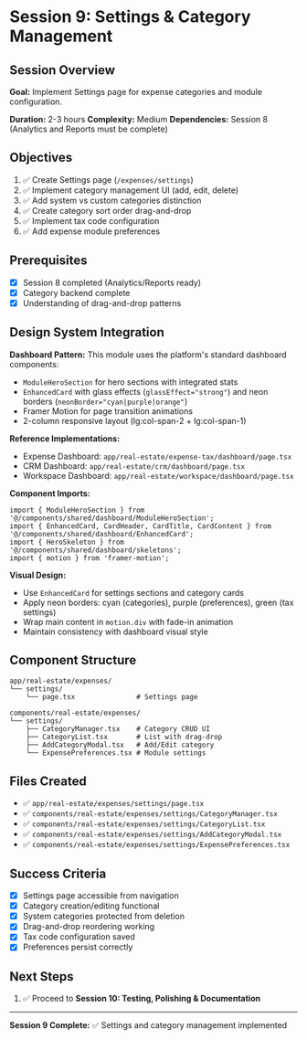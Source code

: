 # Session 9: Settings & Category Management

## Session Overview
**Goal:** Implement Settings page for expense categories and module configuration.

**Duration:** 2-3 hours
**Complexity:** Medium
**Dependencies:** Session 8 (Analytics and Reports must be complete)

## Objectives

1. ✅ Create Settings page (`/expenses/settings`)
2. ✅ Implement category management UI (add, edit, delete)
3. ✅ Add system vs custom categories distinction
4. ✅ Create category sort order drag-and-drop
5. ✅ Implement tax code configuration
6. ✅ Add expense module preferences

## Prerequisites

- [x] Session 8 completed (Analytics/Reports ready)
- [x] Category backend complete
- [x] Understanding of drag-and-drop patterns

## Design System Integration

**Dashboard Pattern:** This module uses the platform's standard dashboard components:
- `ModuleHeroSection` for hero sections with integrated stats
- `EnhancedCard` with glass effects (`glassEffect="strong"`) and neon borders (`neonBorder="cyan|purple|orange"`)
- Framer Motion for page transition animations
- 2-column responsive layout (lg:col-span-2 + lg:col-span-1)

**Reference Implementations:**
- Expense Dashboard: `app/real-estate/expense-tax/dashboard/page.tsx`
- CRM Dashboard: `app/real-estate/crm/dashboard/page.tsx`
- Workspace Dashboard: `app/real-estate/workspace/dashboard/page.tsx`

**Component Imports:**
```tsx
import { ModuleHeroSection } from '@/components/shared/dashboard/ModuleHeroSection';
import { EnhancedCard, CardHeader, CardTitle, CardContent } from '@/components/shared/dashboard/EnhancedCard';
import { HeroSkeleton } from '@/components/shared/dashboard/skeletons';
import { motion } from 'framer-motion';
```

**Visual Design:**
- Use `EnhancedCard` for settings sections and category cards
- Apply neon borders: cyan (categories), purple (preferences), green (tax settings)
- Wrap main content in `motion.div` with fade-in animation
- Maintain consistency with dashboard visual style

## Component Structure

```
app/real-estate/expenses/
└── settings/
    └── page.tsx               # Settings page

components/real-estate/expenses/
└── settings/
    ├── CategoryManager.tsx    # Category CRUD UI
    ├── CategoryList.tsx       # List with drag-drop
    ├── AddCategoryModal.tsx   # Add/Edit category
    └── ExpensePreferences.tsx # Module settings
```

## Files Created

- ✅ `app/real-estate/expenses/settings/page.tsx`
- ✅ `components/real-estate/expenses/settings/CategoryManager.tsx`
- ✅ `components/real-estate/expenses/settings/CategoryList.tsx`
- ✅ `components/real-estate/expenses/settings/AddCategoryModal.tsx`
- ✅ `components/real-estate/expenses/settings/ExpensePreferences.tsx`

## Success Criteria

- [x] Settings page accessible from navigation
- [x] Category creation/editing functional
- [x] System categories protected from deletion
- [x] Drag-and-drop reordering working
- [x] Tax code configuration saved
- [x] Preferences persist correctly

## Next Steps

1. ✅ Proceed to **Session 10: Testing, Polishing & Documentation**

---

**Session 9 Complete:** ✅ Settings and category management implemented
